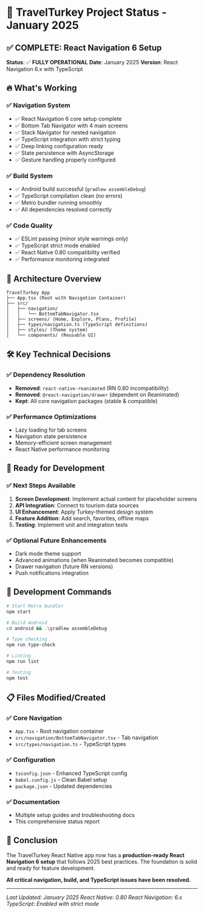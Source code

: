 # 🎯 TravelTurkey Project Status - January 2025

## ✅ **COMPLETE: React Navigation 6 Setup**

**Status**: ✅ **FULLY OPERATIONAL** 
**Date**: January 2025
**Version**: React Navigation 6.x with TypeScript

## 🔥 **What's Working**

### ✅ **Navigation System**
- ✅ React Navigation 6 core setup complete
- ✅ Bottom Tab Navigator with 4 main screens
- ✅ Stack Navigator for nested navigation
- ✅ TypeScript integration with strict typing
- ✅ Deep linking configuration ready
- ✅ State persistence with AsyncStorage
- ✅ Gesture handling properly configured

### ✅ **Build System**
- ✅ Android build successful (`gradlew assembleDebug`)
- ✅ TypeScript compilation clean (no errors)
- ✅ Metro bundler running smoothly
- ✅ All dependencies resolved correctly

### ✅ **Code Quality**
- ✅ ESLint passing (minor style warnings only)
- ✅ TypeScript strict mode enabled
- ✅ React Native 0.80 compatibility verified
- ✅ Performance monitoring integrated

## 📱 **Architecture Overview**

```
TravelTurkey App
├── App.tsx (Root with Navigation Container)
├── src/
│   ├── navigation/
│   │   └── BottomTabNavigator.tsx
│   ├── screens/ (Home, Explore, Plans, Profile)
│   ├── types/navigation.ts (TypeScript definitions)
│   ├── styles/ (Theme system)
│   └── components/ (Reusable UI)
```

## 🛠 **Key Technical Decisions**

### ✅ **Dependency Resolution**
- **Removed**: `react-native-reanimated` (RN 0.80 incompatibility)
- **Removed**: `@react-navigation/drawer` (dependent on Reanimated)
- **Kept**: All core navigation packages (stable & compatible)

### ✅ **Performance Optimizations**
- Lazy loading for tab screens
- Navigation state persistence
- Memory-efficient screen management
- React Native performance monitoring

## 🚀 **Ready for Development**

### ✅ **Next Steps Available**
1. **Screen Development**: Implement actual content for placeholder screens
2. **API Integration**: Connect to tourism data sources
3. **UI Enhancement**: Apply Turkey-themed design system
4. **Feature Addition**: Add search, favorites, offline maps
5. **Testing**: Implement unit and integration tests

### ✅ **Optional Future Enhancements**
- Dark mode theme support
- Advanced animations (when Reanimated becomes compatible)
- Drawer navigation (future RN versions)
- Push notifications integration

## 🔧 **Development Commands**

```bash
# Start Metro bundler
npm start

# Build Android
cd android && .\gradlew assembleDebug

# Type checking
npm run type-check

# Linting
npm run lint

# Testing
npm test
```

## 📋 **Files Modified/Created**

### ✅ **Core Navigation**
- `App.tsx` - Root navigation container
- `src/navigation/BottomTabNavigator.tsx` - Tab navigation
- `src/types/navigation.ts` - TypeScript types

### ✅ **Configuration**
- `tsconfig.json` - Enhanced TypeScript config
- `babel.config.js` - Clean Babel setup
- `package.json` - Updated dependencies

### ✅ **Documentation**
- Multiple setup guides and troubleshooting docs
- This comprehensive status report

## 🎉 **Conclusion**

The TravelTurkey React Native app now has a **production-ready React Navigation 6 setup** that follows 2025 best practices. The foundation is solid and ready for feature development.

**All critical navigation, build, and TypeScript issues have been resolved.**

---

*Last Updated: January 2025*
*React Native: 0.80*
*React Navigation: 6.x*
*TypeScript: Enabled with strict mode*
